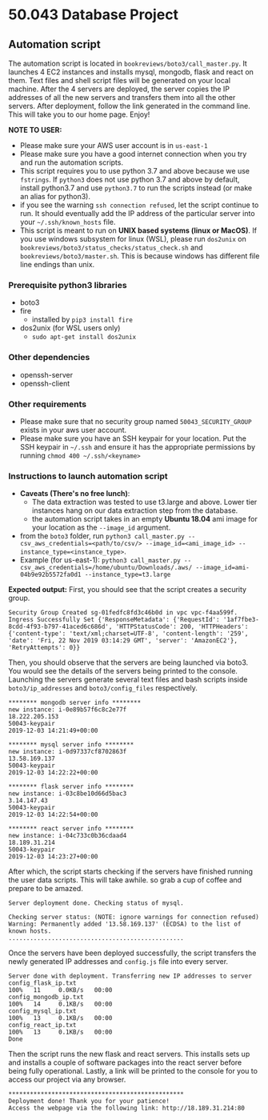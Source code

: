# 50.043 Database Project

## Automation script
The automation script is located in `bookreviews/boto3/call_master.py`. It launches 4 EC2 instances and installs mysql, mongodb, flask and react on them. Text files and shell script files will be generated on your local machine. After the 4 servers are deployed, the server copies the IP addresses of all the new servers and transfers them into all the other servers. After deployment, follow the link generated in the command line. This will take you to our home page. Enjoy!

**NOTE TO USER:**
* Please make sure your AWS user account is in `us-east-1`
* Please make sure you have a good internet connection when you try and run the automation scripts.
* This script requires you to use python 3.7 and above because we use `fstrings`. If `python3` does not use python 3.7 and above by default, install python3.7 and use `python3.7` to run the scripts instead (or make an alias for python3).
* if you see the warning `ssh connection refused`, let the script continue to run. It should eventually add the IP address of the particular server into your `~/.ssh/known_hosts` file.
* This script is meant to run on **UNIX based systems (linux or MacOS)**. If you use windows subsystem for linux (WSL), please run `dos2unix` on `bookreviews/boto3/status_checks/status_check.sh` and `bookreviews/boto3/master.sh`. This is because windows has different file line endings than unix.

### Prerequisite python3 libraries
* boto3
* fire
    * installed by `pip3 install fire`
* dos2unix (for WSL users only)
    * `sudo apt-get install dos2unix`

### Other dependencies
* openssh-server
* openssh-client

### Other requirements
* Please make sure that no security group named `50043_SECURITY_GROUP` exists in your aws user account.
* Please make sure you have an SSH keypair for your location. Put the SSH keypair in `~/.ssh` and ensure it has the appropriate permissions by running `chmod 400 ~/.ssh/<keyname>`

### Instructions to launch automation script
* **Caveats (There's no free lunch)**: 
    * The data extraction was tested to use t3.large and above. Lower tier instances hang on our data extraction step from the database.
    * the automation script takes in an empty **Ubuntu 18.04** ami image for your location as the `--image_id` argument.
* from the `boto3` folder, run `python3 call_master.py --csv_aws_credentials=<path/to/csv/> --image_id=<ami_image_id> --instance_type=<instance_type>`.
* Example (for us-east-1): `python3 call_master.py --csv_aws_credentials=/home/ubuntu/Downloads/.aws/ --image_id=ami-04b9e92b5572fa0d1 --instance_type=t3.large`

**Expected output:**
First, you should see that the script creates a security group.

```
Security Group Created sg-01fedfc8fd3c46b0d in vpc vpc-f4aa599f.
Ingress Successfully Set {'ResponseMetadata': {'RequestId': '1af7fbe3-8cdd-4f93-b797-41aced6c686d', 'HTTPStatusCode': 200, 'HTTPHeaders': {'content-type': 'text/xml;charset=UTF-8', 'content-length': '259', 'date': 'Fri, 22 Nov 2019 03:14:29 GMT', 'server': 'AmazonEC2'}, 'RetryAttempts': 0}}
```
Then, you should observe that the servers are being launched via boto3. You would see the details of the servers being printed to the console. Launching the servers generate several text files and bash scripts inside `boto3/ip_addresses` and `boto3/config_files` respectively.
```
******** mongodb server info ********
new instance: i-0e89b57f6c8c2e77f
18.222.205.153
50043-keypair
2019-12-03 14:21:49+00:00

******** mysql server info ********
new instance: i-0d97337cf8702863f
13.58.169.137
50043-keypair
2019-12-03 14:22:22+00:00

******** flask server info ********
new instance: i-03c8be10d66d5bac3
3.14.147.43
50043-keypair
2019-12-03 14:22:54+00:00

******** react server info ********
new instance: i-04c733c0b36cdaad4
18.189.31.214
50043-keypair
2019-12-03 14:23:27+00:00
```
After which, the script starts checking if the servers have finished running the user data scripts. This will take awhile. so grab a cup of coffee and prepare to be amazed.
```
Server deployment done. Checking status of mysql.

Checking server status: (NOTE: ignore warnings for connection refused)
Warning: Permanently added '13.58.169.137' (ECDSA) to the list of known hosts.
.................................................
```
Once the servers have been deployed successfully, the script transfers the newly generated IP addresses and `config.js` file into every server.
```
Server done with deployment. Transferring new IP addresses to server
config_flask_ip.txt                                                                                                                                                                              100%   11     0.0KB/s   00:00    
config_mongodb_ip.txt                                                                                                                                                                            100%   14     0.1KB/s   00:00    
config_mysql_ip.txt                                                                                                                                                                              100%   13     0.1KB/s   00:00    
config_react_ip.txt                                                                                                                                                                              100%   13     0.1KB/s   00:00    
Done
```
Then the script runs the new flask and react servers. This installs sets up and installs a couple of software packages into the react server before being fully operational. Lastly, a link will be printed to the console for you to access our project via any browser.
```
*************************************************
Deployment done! Thank you for your patience! 
Access the webpage via the following link: http://18.189.31.214:80
```
